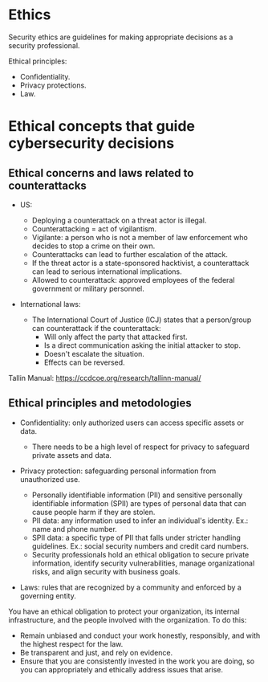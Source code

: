# Ethics
Security ethics are guidelines for making appropriate decisions as a security professional.

Ethical principles:
- Confidentiality.  
- Privacy protections.  
- Law.  

# Ethical concepts that guide cybersecurity decisions

## Ethical concerns and laws related to counterattacks 

- US: 
    - Deploying a counterattack on a threat actor is illegal.  
    - Counterattacking = act of vigilantism.  
    - Vigilante: a person who is not a member of law enforcement who decides to stop a crime on their own.  
    - Counterattacks can lead to further escalation of the attack.  
    - If the threat actor is a state-sponsored hacktivist, a counterattack can lead to serious international implications.  
    - Allowed to counterattack: approved employees of the federal government or military personnel.  

- International laws:
    - The International Court of Justice (ICJ) states that a person/group can counterattack if the counterattack:
        - Will only affect the party that attacked first.  
        - Is a direct communication asking the initial attacker to stop.  
        - Doesn't escalate the situation.  
        - Effects can be reversed.  

Tallin Manual: https://ccdcoe.org/research/tallinn-manual/ 

## Ethical principles and metodologies

- Confidentiality: only authorized users can access specific assets or data. 
    - There needs to be a high level of respect for privacy to safeguard private assets and data.

- Privacy protection: safeguarding personal information from unauthorized use. 
    - Personally identifiable information (PII) and sensitive personally identifiable information (SPII) are types of personal data that can cause people harm if they are stolen. 
    - PII data: any information used to infer an individual's identity. Ex.: name and phone number. 
    - SPII data: a specific type of PII that falls under stricter handling guidelines. Ex.: social security numbers and credit card numbers. 
    - Security professionals hold an ethical obligation to secure private information, identify security vulnerabilities, manage organizational risks, and align security with business goals. 

- Laws: rules that are recognized by a community and enforced by a governing entity. 

You have an ethical obligation to protect your organization, its internal infrastructure, and the people involved with the organization. To do this:

- Remain unbiased and conduct your work honestly, responsibly, and with the highest respect for the law. 
- Be transparent and just, and rely on evidence.
- Ensure that you are consistently invested in the work you are doing, so you can appropriately and ethically address issues that arise. 

